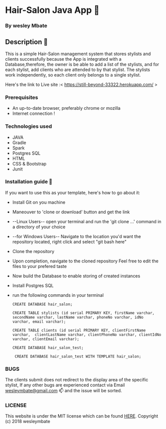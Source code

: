 # Hair-Salon Java App :haircut:

### By wesley Mbate

## Description :notebook:

  This is a simple Hair-Salon management system that stores stylists and clients successfully because the App is integrated with a Database,therefore, the owner is be able to add a list of the stylists, and for each stylist, add clients who are attended to by that stylist. The stylists work independently, so each client only belongs to a single stylist.


 Here's the link to Live site :< https://still-beyond-33322.herokuapp.com/ >

### Prerequisites

 * An up-to-date browser, preferably chrome or mozilla
 * Internet connection !


### Technologies used

   * JAVA
   * Gradle
   * Spark
   * Postgres SQL
   * HTML
   * CSS & Bootstrap
   * Junit

### Installation guide :notebook:

  If you want to use this as your template, here's how to go about it:

  * Install Git on you machine
  * Maneouver to 'clone or download' button and get the link
  * --Linux Users-- open your terminal and run the 'git clone ...' command in a directory of your choice
  * --for Windows Users-- Navigate to the location you'd want the repository located, right click and select "git bash here"
  * Clone the repository
  * Upon completion, navigate to the cloned repository
  Feel free to edit the files to your prefered taste

  * Now build the Database to enable storing of created instances
  * Install Postgres SQL
  * run the following commands in your terminal

        CREATE DATABASE hair_salon;

        CREATE TABLE stylists (id serial PRIMARY KEY, firstName varchar, secondName varchar, lastName varchar, phoneNo varchar, idNo varchar, email varchar);

        CREATE TABLE clients (id serial PRIMARY KEY, clientFirstName varchar,  clientLastName varchar, clientPhoneNo varchar, clientIdNo varchar, clientEmail varchar);

        CREATE DATABASE hair_salon_test;

         CREATE DATABASE hair_salon_test WITH TEMPLATE hair_salon;


### BUGS
The clients submit does not redirect to the display area of the specific stylist, If any other bugs are experienced contact via Email wesleymbate@gmail.com :mailbox: and the issue will be sorted.


### LICENSE
 This website is under the MIT license which can be found [HERE](LICENSE).
 Copyright (c) 2018 wesleymbate
